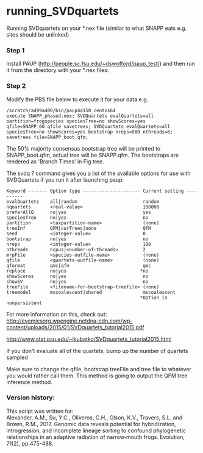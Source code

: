 # running_SVDquartets
Running SVDquartets on your *.nex file (similar to what SNAPP eats e.g. sites should be unlinked)

### Step 1
Install PAUP (http://people.sc.fsu.edu/~dswofford/paup_test/) and then run it from the directory with your *.nex files:

### Step 2
Modify the PBS file below to execute it for your data e.g.

```
/scratch/a499a400/bin/paup4a150_centos64 
execute SNAPP_phased.nex; SVDQuartets evalQuartets=all partition=frogspecies speciesTree=no showScores=yes qfile=SNAPP_60.qfile savetrees; SVDQuartets evalQuartets=all speciesTree=no showScores=yes bootstrap nreps=500 nthreads=6; savetrees file=SNAPP_boot.qfm;
```
The 50% majority consensus bootstrap tree will be printed to SNAPP_boot.qfm, actual tree will be SNAPP.qfm. The bootstraps are rendered as 'Branch Times' in Fig tree.

The svdq ? command gives you a list of the available options for use with SVDQuartets if you run it after launching paup:
```
Keyword ------- Option type --------------------- Current setting ----------
evalQuartets    all|random                        random
nquartets       <real-value>                      100000
preferAllQ      no|yes                            yes
speciesTree     no|yes                            no
partition       <taxpartition-name>               (none)
treeInf         QFM|curTrees|none                 QFM
seed            <integer-value>                   0
bootstrap       no|yes                            no
nreps           <integer-value>                   100
nthreads        ncpus|<number-of-threads>         2
mrpFile         <species-outfile-name>            (none)
qfile           <quartets-outfile-name>           (none)
qformat         qmc|qfm                           qmc
replace         no|yes                           *no
showScores      no|yes                            no
showSV          no|yes                            no
treeFile        <filename-for-bootstrap-treefile> (none)
treemodel       mscoalescent|shared               mscoalescent
                                                 *Option is nonpersistent
```

For more information on this, check out:
http://evomicsorg.wpengine.netdna-cdn.com/wp-content/uploads/2015/01/SVDquartets_tutorial2015.pdf

http://www.stat.osu.edu/~lkubatko/SVDquartets_tutorial2015.html

If you don't evaluate all of the quartets, bump up the number of quartets sampled

Make sure to change the qfile, bootstrap treeFile and tree file to whatever you would rather call them. This method is going to output the QFM tree inference method.

### Version history:  
This script was written for:  
Alexander, A.M., Su, Y.C., Oliveros, C.H., Olson, K.V., Travers, S.L. and Brown, R.M., 2017. Genomic data reveals potential for hybridization, introgression, and incomplete lineage sorting to confound phylogenetic relationships in an adaptive radiation of narrow‐mouth frogs. Evolution, 71(2), pp.475-488.

